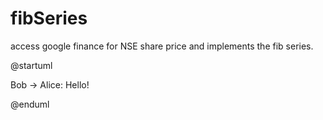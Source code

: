 # fibSeries
access google finance for NSE share price and implements the fib series.


@startuml

Bob -> Alice: Hello!

@enduml
